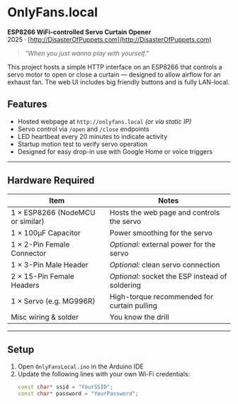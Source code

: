 # OnlyFans.local

**ESP8266 WiFi-controlled Servo Curtain Opener**  
2025 · [http://DisasterOfPuppets.com](http://DisasterOfPuppets.com)

> *"When you just wanna play with yourself."*

This project hosts a simple HTTP interface on an ESP8266 that controls a servo motor to open or close a curtain — designed to allow airflow for an exhaust fan. The web UI includes big friendly buttons and is fully LAN-local.

## Features

- Hosted webpage at `http://onlyfans.local` *(or via static IP)*
- Servo control via `/open` and `/close` endpoints
- LED heartbeat every 20 minutes to indicate activity
- Startup motion test to verify servo operation
- Designed for easy drop-in use with Google Home or voice triggers

---

## Hardware Required

| Item                              | Notes                                            |
|-----------------------------------|--------------------------------------------------|
| 1 × ESP8266 (NodeMCU or similar) | Hosts the web page and controls the servo       |
| 1 × 100µF Capacitor               | Power smoothing for the servo                   |
| 1 × 2-Pin Female Connector        | *Optional:* external power for the servo        |
| 1 × 3-Pin Male Header             | *Optional:* clean servo connection              |
| 2 × 15-Pin Female Headers         | *Optional:* socket the ESP instead of soldering |
| 1 × Servo (e.g. MG996R)           | High-torque recommended for curtain pulling     |
| Misc wiring & solder              | You know the drill                              |

---

## Setup

1. Open `OnlyFansLocal.ino` in the Arduino IDE
2. Update the following lines with your own Wi-Fi credentials:
   ```cpp
   const char* ssid = "YourSSID";
   const char* password = "YourPassword";
